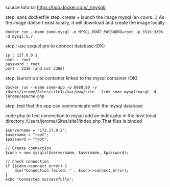 source tutorial
https://hub.docker.com/_/mysql/

step. sans dockerfile
step. create + launch the image mysql (en cours...)
As the image doesn't exist locally, it will download and create the image locally
```
docker run --name some-mysql -e MYSQL_ROOT_PASSWORD=root -p 3316:3306 -d mysql:5.7
```

step : use sequel pro to connect database (OK)
```
ip : 127.0.0.1
user : root
password : root
port : 3316 (and not 3306)
```

step. launch a site container linked to the mysql container (OK)
```
docker run --name some-app -p 8080:80 -v /Users/jerome/Sites/site1:/var/www/site --link some-mysql:mysql -d jerome/apache-php
```

step. test that the app can communicate with the mysql database

code php to test connection to mysql
add an index.php in the host local directory /Users/jerome/Sites/site1/index.php
That files is binded

```
$servername = "172.17.0.2";
$username = "root";
$password = "root";

// Create connection
$conn = new mysqli($servername, $username, $password);

// Check connection
if ($conn->connect_error) {
    die("Connection failed: " . $conn->connect_error);
}
echo "Connected successfully";
```

